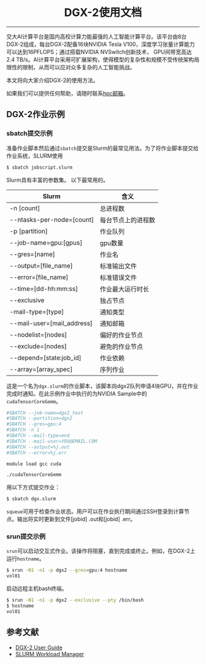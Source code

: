 # <center>DGX-2使用文档<center/>

-------

交大AI计算平台是国内高校计算力能最强的人工智能计算平台。该平台由8台DGX-2组成，每台DGX-2配备16块NVIDIA Tesla V100，深度学习张量计算能力可以达到16PFLOPS；通过搭载NVIDIA NVSwitch创新技术， GPU间带宽高达 2.4 TB/s。AI计算平台采用可扩展架构，使得模型的复杂性和规模不受传统架构局限性的限制，从而可以应对众多复杂的人工智能挑战。

本文将向大家介绍DGX-2的使用方法。

如果我们可以提供任何帮助，请随时联系[hpc邮箱](hpc@sjtu.edu.cn)。

## DGX-2作业示例

### sbatch提交示例

准备作业脚本然后通过`sbatch`提交是Slurm的最常见用法。为了将作业脚本提交给作业系统，SLURM使用

```bash
$ sbatch jobscript.slurm
```

Slurm具有丰富的参数集。 以下最常用的。

| Slurm | 含义 |
| ---- | ---- |
| -n [count] | 总进程数 |
| --ntasks-per-node=[count] | 每台节点上的进程数 | 
| -p [partition] | 作业队列 |
| --job-name=gpu:[gpus] | gpu数量 | 
| --gres=[name] | 作业名 | 
| --output=[file_name] | 标准输出文件 |
| --error=[file_name] | 标准错误文件 | 
| --time=[dd-hh\:mm\:ss] | 作业最大运行时长 |
| --exclusive | 独占节点 |
| -mail-type=[type] | 通知类型 | 
| --mail-user=[mail_address] | 通知邮箱 |
| --nodelist=[nodes] | 偏好的作业节点 | 
| --exclude=[nodes] | 避免的作业节点 | 
| --depend=[state:job_id] | 作业依赖 | 
| --array=[array_spec] | 序列作业 | 

这是一个名为`dgx.slurm`的作业脚本，该脚本向dgx2队列申请4块GPU，并在作业完成时通知。在此示例作业中执行的为NVIDIA Sample中的`cudaTensorCoreGemm`。

```bash
#SBATCH --job-name=dgx2_test
#SBATCH --partition=dgx2
#SBATCH --gres=gpu:4
#SBATCH -n 1
#SBATCH --mail-type=end
#SBATCH --mail-user=YOU@EMAIL.COM
#SBATCH --output=%j.out
#SBATCH --error=%j.err

module load gcc cuda

./cudaTensorCoreGemm
```

用以下方式提交作业：

```bash
$ sbatch dgx.slurm
```

`squeue`可用于检查作业状态。用户可以在作业执行期间通过SSH登录到计算节点。输出将实时更新到文件[jobid] .out和[jobid] .err。

### srun提交示例

`srun`可以启动交互式作业。该操作将阻塞，直到完成或终止。例如，在DGX-2上运行`hostname`。

```bash
$ srun -N1 -n1 -p dgx2 --gres=gpu:4 hostname
vol01
```

启动远程主机bash终端。

```bash
$ srun -N1 -n1 -p dgx2 --exclusive --pty /bin/bash
$ hostname
vol01
```

## 参考文献
 - [DGX-2 User Guide](https://docs.nvidia.com/dgx/pdf/dgx2-user-guide.pdf)
 - [SLURM Workload Manager](http://slurm.schedmd.com)